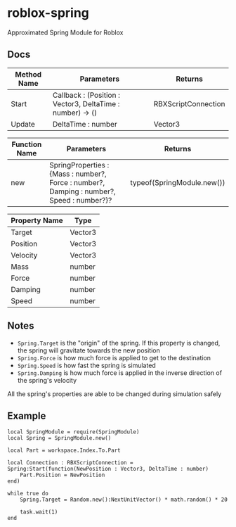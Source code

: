 # roblox-spring
Approximated Spring Module for Roblox

## Docs
|Method Name|Parameters|Returns|
|--|--|--|
|Start|Callback : (Position : Vector3, DeltaTime : number) -> ()|RBXScriptConnection|
|Update|DeltaTime : number|Vector3|

|Function Name|Parameters|Returns|
|--|--|--|
|new|SpringProperties : {Mass : number?, Force : number?, Damping : number?, Speed : number?}?|typeof(SpringModule.new())

|Property Name|Type|
|--|--|
|Target|Vector3|
|Position|Vector3|
|Velocity|Vector3|
|Mass|number|
|Force|number|
|Damping|number|
|Speed|number|

## Notes
- ``Spring.Target`` is the "origin" of the spring. If this property is changed, the spring will gravitate towards the new position
- ``Spring.Force`` is how much force is applied to get to the destination
- ``Spring.Speed`` is how fast the spring is simulated
- ``Spring.Damping`` is how much force is applied in the inverse direction of the spring's velocity

All the spring's properties are able to be changed during simulation safely

## Example
```luau
local SpringModule = require(SpringModule)
local Spring = SpringModule.new()

local Part = workspace.Index.To.Part

local Connection : RBXScriptConnection = Spring:Start(function(NewPosition : Vector3, DeltaTime : number)
    Part.Position = NewPosition
end)

while true do
    Spring.Target = Random.new():NextUnitVector() * math.random() * 20

    task.wait(1)
end
```
